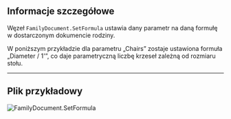 ## Informacje szczegółowe
Węzeł `FamilyDocument.SetFormula` ustawia dany parametr na daną formułę w dostarczonym dokumencie rodziny.

W poniższym przykładzie dla parametru „Chairs” zostaje ustawiona formuła „Diameter / 1'”, co daje parametryczną liczbę krzeseł zależną od rozmiaru stołu.
___
## Plik przykładowy

![FamilyDocument.SetFormula](./Revit.Application.FamilyDocument.SetFormula_img.jpg)
